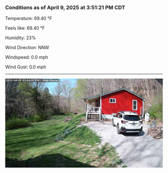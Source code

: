 ### Conditions as of April 9, 2025 at 3:51:21 PM CDT 

Temperature: 69.40 &deg;F

Feels like: 69.40 &deg;F

Humidity: 23%

Wind Direction: NNW

Windspeed: 0.0 mph

Wind Gust: 0.0 mph

---

<img src="./images/latest.jpeg"/>

